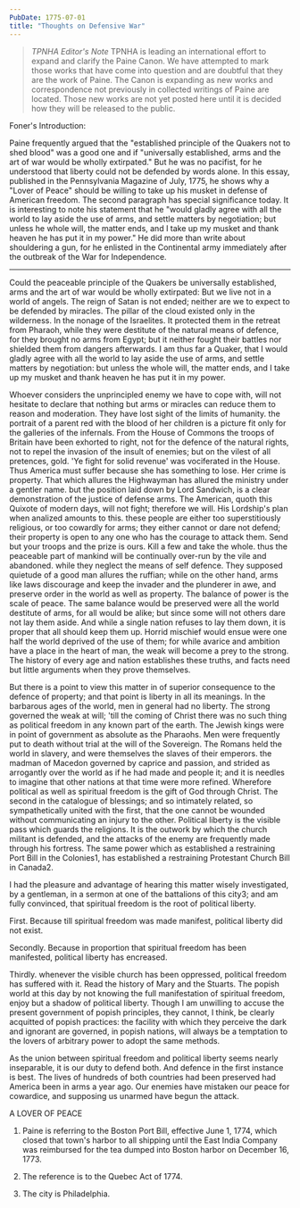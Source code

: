 ```yaml
---
PubDate: 1775-07-01
title: "Thoughts on Defensive War"
---
```


> *TPNHA Editor's Note*
> TPNHA is leading an international effort to expand and clarify the
> Paine Canon. We have attempted to mark those works that have come into
> question and are doubtful that they are the work of Paine. The Canon
> is expanding as new works and correspondence not previously in
> collected writings of Paine are located. Those new works are not yet
> posted here until it is decided how they will be released to the
> public.

   Foner's Introduction:

   Paine frequently argued that the "established principle of the Quakers not
   to shed blood" was a good one and if "universally established, arms and
   the art of war would be wholly extirpated." But he was no pacifist, for he
   understood that liberty could not be defended by words alone. In this
   essay, published in the Pennsylvania Magazine of July, 1775, he shows why
   a "Lover of Peace" should be willing to take up his musket in defense of
   American freedom. The second paragraph has special significance today. It
   is interesting to note his statement that he "would gladly agree with all
   the world to lay aside the use of arms, and settle matters by negotiation;
   but unless he whole will, the matter ends, and I take up my musket and
   thank heaven he has put it in my power." He did more than write about
   shouldering a gun, for he enlisted in the Continental army immediately
   after the outbreak of the War for Independence.

   *****************

   Could the peaceable principle of the Quakers be universally established,
   arms and the art of war would be wholly extirpated: But we live not in a
   world of angels. The reign of Satan is not ended; neither are we to expect
   to be defended by miracles. The pillar of the cloud existed only in the
   wilderness. In the nonage of the Israelites. It protected them in the
   retreat from Pharaoh, while they were destitute of the natural means of
   defence, for they brought no arms from Egypt; but it neither fought their
   battles nor shielded them from dangers afterwards. I am thus far a Quaker,
   that I would gladly agree with all the world to lay aside the use of arms,
   and settle matters by negotiation: but unless the whole will, the matter
   ends, and I take up my musket and thank heaven he has put it in my power.

   Whoever considers the unprincipled enemy we have to cope with, will not
   hesitate to declare that nothing but arms or miracles can reduce them to
   reason and moderation. They have lost sight of the limits of humanity. the
   portrait of a parent red with the blood of her children is a picture fit
   only for the galleries of the infernals. From the House of Commons the
   troops of Britain have been exhorted to right, not for the defence of the
   natural rights, not to repel the invasion of the insult of enemies; but on
   the vilest of all pretences, gold. 'Ye fight for solid revenue' was
   vociferated in the House. Thus America must suffer because she has
   something to lose. Her crime is property. That which allures the
   Highwayman has allured the ministry under a gentler name. but the position
   laid down by Lord Sandwich, is a clear demonstration of the justice of
   defense arms. The American, quoth this Quixote of modern days, will not
   fight; therefore we will. His Lordship's plan when analized amounts to
   this. these people are either too superstitiously religious, or too
   cowardly for arms; they either cannot or dare not defend; their property
   is open to any one who has the courage to attack them. Send but your
   troops and the prize is ours. Kill a few and take the whole. thus the
   peaceable part of mankind will be continually over-run by the vile and
   abandoned. while they neglect the means of self defence. They supposed
   quietude of a good man allures the ruffian; while on the other hand, arms
   like laws discourage and keep the invader and the plunderer in awe, and
   preserve order in the world as well as property. The balance of power is
   the scale of peace. The same balance would be preserved were all the world
   destitute of arms, for all would be alike; but since some will not others
   dare not lay them aside. And while a single nation refuses to lay them
   down, it is proper that all should keep them up. Horrid mischief would
   ensue were one half the world deprived of the use of them; for while
   avarice and ambition have a place in the heart of man, the weak will
   become a prey to the strong. The history of every age and nation
   establishes these truths, and facts need but little arguments when they
   prove themselves.

   But there is a point to view this matter in of superior consequence to the
   defence of property; and that point is liberty in all its meanings. In the
   barbarous ages of the world, men in general had no liberty. The strong
   governed the weak at will; 'till the coming of Christ there was no such
   thing as political freedom in any known part of the earth. The Jewish
   kings were in point of government as absolute as the Pharaohs. Men were
   frequently put to death without trial at the will of the Sovereign. The
   Romans held the world in slavery, and were themselves the slaves of their
   emperors. the madman of Macedon governed by caprice and passion, and
   strided as arrogantly over the world as if he had made and people it; and
   it is needles to imagine that other nations at that time were more
   refined. Wherefore political as well as spiritual freedom is the gift of
   God through Christ. The second in the catalogue of blessings; and so
   intimately related, so sympathetically united with the first, that the one
   cannot be wounded without communicating an injury to the other. Political
   liberty is the visible pass which guards the religions. It is the outwork
   by which the church militant is defended, and the attacks of the enemy are
   frequently made through his fortress. The same power which as established
   a restraining Port Bill in the Colonies1, has established a restraining
   Protestant Church Bill in Canada2.

   I had the pleasure and advantage of hearing this matter wisely
   investigated, by a gentleman, in a sermon at one of the battalions of this
   city3; and am fully convinced, that spiritual freedom is the root of
   political liberty.

   First. Because till spiritual freedom was made manifest, political liberty
   did not exist.

   Secondly. Because in proportion that spiritual freedom has been
   manifested, political liberty has encreased.

   Thirdly. whenever the visible church has been oppressed, political freedom
   has suffered with it. Read the history of Mary and the Stuarts. The popish
   world at this day by not knowing the full manifestation of spiritual
   freedom, enjoy but a shadow of political liberty. Though I am unwilling to
   accuse the present government of popish principles, they cannot, I think,
   be clearly acquitted of popish practices: the facility with which they
   perceive the dark and ignorant are governed, in popish nations, will
   always be a temptation to the lovers of arbitrary power to adopt the same
   methods.

   As the union between spiritual freedom and political liberty seems nearly
   inseparable, it is our duty to defend both. And defence in the first
   instance is best. The lives of hundreds of both countries had been
   preserved had America been in arms a year ago. Our enemies have mistaken
   our peace for cowardice, and supposing us unarmed have begun the attack.

   A LOVER OF PEACE

   1.  Paine is referring to the Boston Port Bill, effective June 1, 1774,
   which closed that town's harbor to all shipping until the East India
   Company was reimbursed for the tea dumped into Boston harbor on December
   16, 1773.

   2. The reference is to the Quebec Act of 1774.

   3.  The city is Philadelphia.


